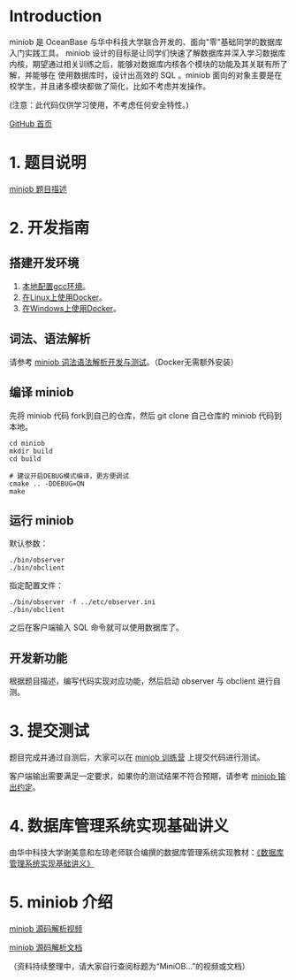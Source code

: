 # Introduction
miniob 是 OceanBase 与华中科技大学联合开发的、面向"零"基础同学的数据库入门实践工具。
miniob 设计的目标是让同学们快速了解数据库并深入学习数据库内核，期望通过相关训练之后，能够对数据库内核各个模块的功能及其关联有所了解，并能够在
使用数据库时，设计出高效的 SQL 。miniob 面向的对象主要是在校学生，并且诸多模块都做了简化，比如不考虑并发操作。

(注意：此代码仅供学习使用，不考虑任何安全特性。)

[GitHub 首页](https://github.com/oceanbase/miniob)

# 1. 题目说明
[miniob 题目描述](docs/miniob_topics.md) 

# 2. 开发指南
## 搭建开发环境
1. [本地配置gcc环境](https://www.oceanbase.com/docs/community-developer-quickstart-10000000000627365#%E6%89%8B%E5%8A%A8%E6%89%93%E9%80%A0%E5%BC%80%E5%8F%91%E7%8E%AF%E5%A2%83)。
2. [在Linux上使用Docker](https://www.oceanbase.com/docs/community-developer-quickstart-10000000000627365#%E4%BD%BF%E7%94%A8%20Dockerfile%20%E6%9E%84%E5%BB%BA)。
3. [在Windows上使用Docker](docs/how_to_dev_miniob_by_docker_on_windows.md)。

## 词法、语法解析
请参考 [miniob 词法语法解析开发与测试](docs/miniob-sql-parser.md)。（Docker无需额外安装）

## 编译 miniob
先将 miniob 代码 fork到自己的仓库，然后 git clone 自己仓库的 miniob 代码到本地。

```
cd miniob
mkdir build
cd build

# 建议开启DEBUG模式编译，更方便调试
cmake .. -DDEBUG=ON
make
```

## 运行 miniob
默认参数：
```
./bin/observer
./bin/obclient
```

指定配置文件：
```
./bin/observer -f ../etc/observer.ini
./bin/obclient
```
之后在客户端输入 SQL 命令就可以使用数据库了。

## 开发新功能
根据题目描述，编写代码实现对应功能，然后启动 observer 与 obclient 进行自测。

# 3. 提交测试
题目完成并通过自测后，大家可以在 [miniob 训练营](https://open.oceanbase.com/train?questionId=200001) 上提交代码进行测试。

客户端输出需要满足一定要求，如果你的测试结果不符合预期，请参考 [miniob 输出约定](docs/miniob-output-convention.md)。

# 4. 数据库管理系统实现基础讲义
由华中科技大学谢美意和左琼老师联合编撰的数据库管理系统实现教材：[《数据库管理系统实现基础讲义》](docs/lectures/index.md)

# 5. miniob 介绍
[miniob 源码解析视频](https://open.oceanbase.com/activities/4921877)

[miniob 源码解析文档](https://www.oceanbase.com/docs/community-developer-quickstart-10000000000627363)

（资料持续整理中，请大家自行查阅标题为“MiniOB...”的视频或文档）
